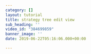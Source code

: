 ```yaml
---
category: []
layout: tutorial
title: strategy tree edit view
sub_heading: ''
video_id: "384699859"
banner_image: ''
date: 2019-06-22T05:16:06.000+00:00

---
```


